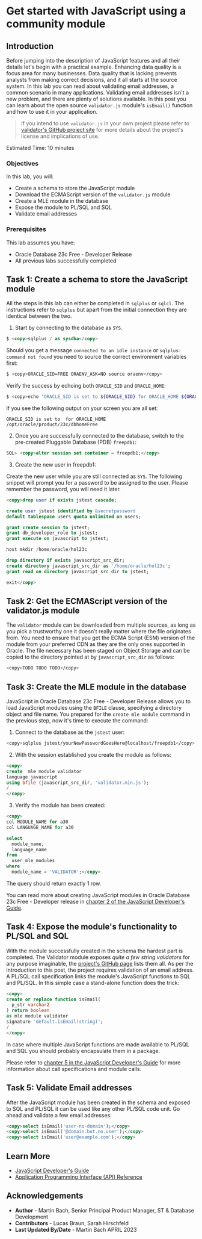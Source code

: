 # Get started with JavaScript using a community module

## Introduction

Before jumping into the description of JavaScript features and all their details let's begin with a practical example. Enhancing data quality is a focus area for many businesses. Data quality that is lacking prevents analysts from making correct decisions, and it all starts at the source system. In this lab you can read about validating email addresses, a common scenario in many applications. Validating email addresses isn't a new problem, and there are plenty of solutions available. In this post you can learn about the open source `validator.js` module's `isEmail()` function and how to use it in your application.

> If you intend to use `validator.js` in your own project please refer to [validator's GitHub project site](https://github.com/validatorjs/validator.js) for more details about the project's license and implications of use. 

Estimated Time: 10 minutes


### Objectives

In this lab, you will:

- Create a schema to store the JavaScript module
- Download the ECMAScript version of the `validator.js` module
- Create a MLE module in the database
- Expose the module to PL/SQL and SQL
- Validate email addresses

### Prerequisites

This lab assumes you have:

- Oracle Database 23c Free - Developer Release
- All previous labs successfully completed

## Task 1: Create a schema to store the JavaScript module

All the steps in this lab can either be completed in `sqlplus` or `sqlcl`. The instructions refer to `sqlplus` but apart from the initial connection they are identical between the two.

1. Start by connecting to the database as `SYS`.

```sql
$ <copy>sqlplus / as sysdba</copy>
```

Should you get a message `connected to an idle instance` or `sqlplus: command not found` you need to source the correct environment variables first:

```bash
$ <copy>ORACLE_SID=FREE ORAENV_ASK=NO source oraenv</copy>
```

Verify the success by echoing both `ORACLE_SID` and `ORACLE_HOME`:

```bash
$ <copy>echo "ORACLE_SID is set to ${ORACLE_SID} for ORACLE_HOME ${ORACLE_HOME}"</copy>
```

If you see the following output on your screen you are all set:

```
ORACLE_SID is set to  for ORACLE_HOME /opt/oracle/product/23c/dbhomeFree
```

2. Once you are successfully connected to the database, switch to the pre-created Pluggable Database (PDB) `freepdb1`:

```sql
SQL> <copy>alter session set container = freepdb1;</copy>
```

3. Create the new user in freepdb1:

Create the new user while you are still connected as `SYS`. The following snippet will prompt you for a password to be assigned to the user. Please remember the password, you will need it later.

```sql
<copy>drop user if exists jstest cascade;

create user jstest identified by &secretpassword
default tablespace users quota unlimited on users;

grant create session to jstest;
grant db_developer_role to jstest;
grant execute on javascript to jstest;

host mkdir /home/oracle/hol23c

drop directory if exists javascript_src_dir;
create directory javascript_src_dir as '/home/oracle/hol23c';
grant read on directory javascript_src_dir to jstest;

exit</copy>
```

## Task 2: Get the ECMAScript version of the validator.js module

The `validator` module can be downloaded from multiple sources, as long as you pick a trustworthy one it doesn't really matter where the file originates from. You need to ensure that you get the ECMA Script (ESM) version of the module from your preferred CDN as they are the only ones supported in Oracle. The file necessary has been staged on Object Storage and can be copied to the directory pointed at by `javascript_src_dir` as follows:

```bash
<copy>TODO TODO TODO</copy>
```

## Task 3: Create the MLE module in the database

JavaScript in Oracle Database 23c Free - Developer Release allows you to load JavaScript modules using the `BFILE` clause, specifying a directory object and file name. You prepared for the `create mle module` command in the previous step, now it's time to execute the command:

1. Connect to the database as the `jstest` user:

```bash
<copy>sqlplus jstest/yourNewPasswordGoesHere@localhost/freepdb1</copy>
```

2. With the session established you create the module as follows:

```sql
<copy>
create  mle module validator
language javascript
using bfile (javascript_src_dir, 'validator.min.js');
/
</copy>
```

3. Verify the module has been created:

```sql
<copy>
col MODULE_NAME for a30
col LANGUAGE_NAME for a30

select 
  module_name, 
  language_name 
from 
  user_mle_modules
where
  module_name = 'VALIDATOR';</copy>
```

The query should return exactly 1 row. 

You can read more about creating JavaScript modules in Oracle Database 23c Free - Developer release in [chapter 2 of the JavaScript Developer's Guide](https://docs.oracle.com/en/database/oracle/oracle-database/23/mlejs/mle-js-modules-and-environments.html#GUID-32E2D1BB-37A0-4BA8-AD29-C967A8CA0CE1).

## Task 4: Expose the module's functionality to PL/SQL and SQL

With the module successfully created in the schema the hardest part is completed. The Validator module exposes _quite a few string validators_ for any purpose imaginable, the [project's GitHub page](https://github.com/validatorjs/validator.js#validators) lists them all. As per the introduction to this post, the project requires validation of an email address. A PL/SQL call specification links the module's JavaScript functions to SQL and PL/SQL. In this simple case a stand-alone function does the trick:

```sql
<copy>
create or replace function isEmail(
  p_str varchar2
) return boolean
as mle module validator
signature 'default.isEmail(string)';
/
</copy>
```

In case where multiple JavaScript functions are made available to PL/SQL and SQL you should probably encapsulate them in a package.

Please refer to [chapter 5 in the JavaScript Developer's Guide](https://docs.oracle.com/en/database/oracle/oracle-database/23/mlejs/calling-mle-js-functions.html#GUID-55400971-3660-47D7-B60C-D2F76EE0FD42) for more information about call specifications and module calls.

## Task 5: Validate Email addresses

After the JavaScript module has been created in the schema and exposed to SQL and PL/SQL it can be used like any other PL/SQL code unit. Go ahead and validate a few email addresses:

```sql
<copy>select isEmail('user-no-domain');</copy>
<copy>select isEmail('@domain.but.no.user');</copy>
<copy>select isEmail('user@example.com');</copy>
```

## Learn More

- [JavaScript Developer's Guide](https://docs.oracle.com/en/database/oracle/oracle-database/23/mlejs/index.html)
- [Application Programming Interface (API) Reference](https://oracle-samples.github.io/mle-modules/)

## Acknowledgements

- **Author** - Martin Bach, Senior Principal Product Manager, ST & Database Development
- **Contributors** -  Lucas Braun, Sarah Hirschfeld
- **Last Updated By/Date** - Martin Bach APRIL 2023
